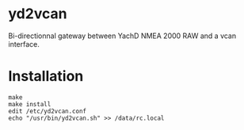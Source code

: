 # yd2vcan

Bi-directionnal gateway between YachD NMEA 2000 RAW and a vcan interface.

# Installation
````
make
make install
edit /etc/yd2vcan.conf
echo "/usr/bin/yd2vcan.sh" >> /data/rc.local
````
